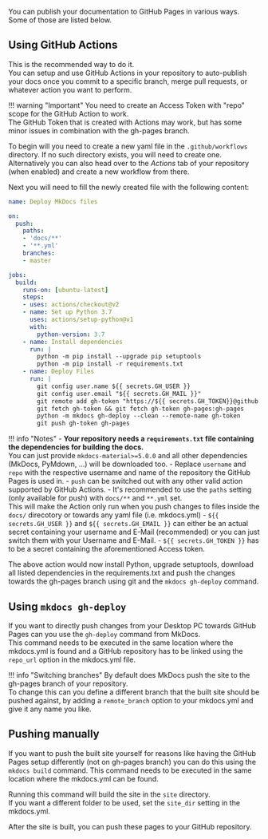 You can publish your documentation to GitHub Pages in various ways.  
Some of those are listed below.

## Using GitHub Actions
This is the recommended way to do it.  
You can setup and use GitHub Actions in your repository to auto-publish your docs once you commit to a specific branch, merge pull requests, or whatever action you want to perform.

!!! warning "Important"
    You need to create an Access Token with "repo" scope for the GitHub Action to work.  
    The GitHub Token that is created with Actions may work, but has some minor issues in combination with the gh-pages branch.

To begin will you need to create a new yaml file in the `.github/workflows` directory. If no such directory exists, you will need to create one.  
Alternatively you can also head over to the *Actions* tab of your repository (when enabled) and create a new workflow from there.

Next you will need to fill the newly created file with the following content:  
```yaml
name: Deploy MkDocs files

on:
  push:
    paths: 
    - 'docs/**'
    - '**.yml'
    branches:
    - master

jobs:
  build:
    runs-on: [ubuntu-latest]
    steps:
    - uses: actions/checkout@v2
    - name: Set up Python 3.7
      uses: actions/setup-python@v1
      with:
        python-version: 3.7
    - name: Install dependencies
      run: |
        python -m pip install --upgrade pip setuptools
        python -m pip install -r requirements.txt
    - name: Deploy Files
      run: |
        git config user.name ${{ secrets.GH_USER }}
        git config user.email "${{ secrets.GH_MAIL }}"
        git remote add gh-token "https://${{ secrets.GH_TOKEN}}@github.com/username/repo.git"
        git fetch gh-token && git fetch gh-token gh-pages:gh-pages
        python -m mkdocs gh-deploy --clean --remote-name gh-token
        git push gh-token gh-pages
```

!!! info "Notes"
    - **Your repository needs a `requirements.txt` file containing the dependencies for building the docs.**  
    You can just provide `mkdocs-material>=5.0.0` and all other dependencies (MkDocs, PyMdown, ...) will be downloaded too.
    - Replace `username` and `repo` with the respective username and name of the repository the GitHub Pages is used in.
    - `push` can be switched out with any other valid action supported by GitHub Actions.
    - It's recommended to use the `paths` setting (only available for push) with `docs/**` and `**.yml` set.  
    This will make the Action only run when you push changes to files inside the `docs/` direcotory or towards any yaml file (i.e. mkdocs.yml)
    - `${{ secrets.GH_USER }}` and `${{ secrets.GH_EMAIL }}` can either be an actual secret containing your username and E-Mail (recommended) or you can just switch them with your Username and E-Mail.
    - `${{ secrets.GH_TOKEN }}` has to be a secret containing the aforementioned Access token.

The above action would now install Python, upgrade setuptools, download all listed dependencies in the requirements.txt and push the changes towards the gh-pages branch using git and the `mkdocs gh-deploy` command.

## Using `mkdocs gh-deploy`
If you want to directly push changes from your Desktop PC towards GitHub Pages can you use the `gh-deploy` command from MkDocs.  
This command needs to be executed in the same location where the mkdocs.yml is found and a GitHub repository has to be linked using the `repo_url` option in the mkdocs.yml file.

!!! info "Switching branches"
    By default does MkDocs push the site to the gh-pages branch of your repository.  
    To change this can you define a different branch that the built site should be pushed against, by adding a `remote_branch` option to your mkdocs.yml and give it any name you like.

## Pushing manually
If you want to push the built site yourself for reasons like having the GitHub Pages setup differently (not on gh-pages branch) you can do this using the `mkdocs build` command.
This command needs to be executed in the same location where the mkdocs.yml can be found.

Running this command will build the site in the `site` directory.  
If you want a different folder to be used, set the `site_dir` setting in the mkdocs.yml.

After the site is built, you can push these pages to your GitHub repository.
